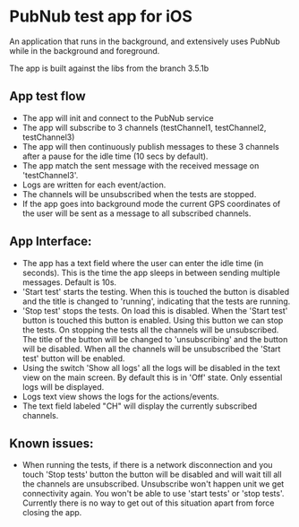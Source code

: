 # PubNub test app for iOS
An application that runs in the background, and extensively uses PubNub while in the background and foreground.

The app is built against the libs from the branch 3.5.1b

## App test flow
- The app will init and connect to the PubNub service
- The app will subscribe to 3 channels (testChannel1, testChannel2, testChannel3)
- The app will then continuously publish messages to these 3 channels after a pause for the idle time (10 secs by default).
- The app match the sent message with the received message on 'testChannel3'.
- Logs are written for each event/action.
- The channels will be unsubscribed when the tests are stopped.
- If the app goes into background mode the current GPS coordinates of the user will be sent as a message to all subscribed channels.

## App Interface:
- The app has a text field where the user can enter the idle time (in seconds). This is the time the app sleeps in between sending multiple messages. Default is 10s.
- 'Start test' starts the testing. When this is touched the button is disabled and the title is changed to 'running', indicating that the tests are running.
- 'Stop test' stops the tests. On load this is disabled. When the 'Start test' button is touched this button is enabled. Using this button we can stop the tests. On stopping the tests all the channels will be unsubscribed. The title of the button will be changed to 'unsubscribing' and the button will be disabled. When all the channels will be unsubscribed the 'Start test' button will be enabled.
- Using the switch 'Show all logs' all the logs will be disabled in the text view on the main screen. By default this is in 'Off' state. Only essential logs will be displayed.
- Logs text view shows the logs for the actions/events.
- The text field labeled "CH" will display the currently subscribed channels.

## Known issues:
- When running the tests, if there is a network disconnection and you touch 'Stop tests' button the button will be disabled and will wait till all the channels are unsubscribed. Unsubscribe won't happen unit we get connectivity again. You won't be able to use 'start tests' or 'stop tests'. Currently there is no way to get out of this situation apart from force closing the app.


